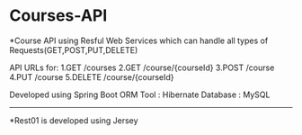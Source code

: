 # Courses-API
*Course API using Resful Web Services which can handle all types of Requests(GET,POST,PUT,DELETE)


API URLs for:
1.GET   /courses
2.GET   /course/{courseId}
3.POST  /course
4.PUT   /course
5.DELETE /course/{courseId}

Developed using Spring Boot
ORM Tool : Hibernate
Database : MySQL

****************************
*Rest01 is developed using Jersey

